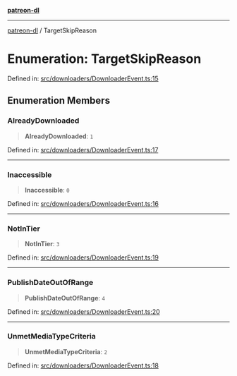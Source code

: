 [**patreon-dl**](../README.md)

***

[patreon-dl](../README.md) / TargetSkipReason

# Enumeration: TargetSkipReason

Defined in: [src/downloaders/DownloaderEvent.ts:15](https://github.com/patrickkfkan/patreon-dl/blob/21cb889ad3b60a77d2f4678e5262807670e6d9d0/src/downloaders/DownloaderEvent.ts#L15)

## Enumeration Members

### AlreadyDownloaded

> **AlreadyDownloaded**: `1`

Defined in: [src/downloaders/DownloaderEvent.ts:17](https://github.com/patrickkfkan/patreon-dl/blob/21cb889ad3b60a77d2f4678e5262807670e6d9d0/src/downloaders/DownloaderEvent.ts#L17)

***

### Inaccessible

> **Inaccessible**: `0`

Defined in: [src/downloaders/DownloaderEvent.ts:16](https://github.com/patrickkfkan/patreon-dl/blob/21cb889ad3b60a77d2f4678e5262807670e6d9d0/src/downloaders/DownloaderEvent.ts#L16)

***

### NotInTier

> **NotInTier**: `3`

Defined in: [src/downloaders/DownloaderEvent.ts:19](https://github.com/patrickkfkan/patreon-dl/blob/21cb889ad3b60a77d2f4678e5262807670e6d9d0/src/downloaders/DownloaderEvent.ts#L19)

***

### PublishDateOutOfRange

> **PublishDateOutOfRange**: `4`

Defined in: [src/downloaders/DownloaderEvent.ts:20](https://github.com/patrickkfkan/patreon-dl/blob/21cb889ad3b60a77d2f4678e5262807670e6d9d0/src/downloaders/DownloaderEvent.ts#L20)

***

### UnmetMediaTypeCriteria

> **UnmetMediaTypeCriteria**: `2`

Defined in: [src/downloaders/DownloaderEvent.ts:18](https://github.com/patrickkfkan/patreon-dl/blob/21cb889ad3b60a77d2f4678e5262807670e6d9d0/src/downloaders/DownloaderEvent.ts#L18)
